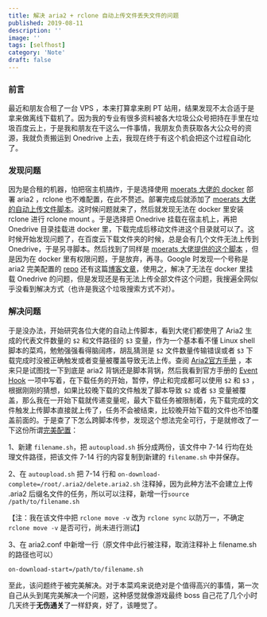 ```yaml
---
title: 解决 aria2 + rclone 自动上传文件丢失文件的问题
published: 2019-08-11
description: ''
image: ''
tags: [selfhost]
category: 'Note'
draft: false 
---
```

### 前言

最近和朋友合租了一台 VPS ，本来打算拿来刷 PT 站用，结果发现不太合适于是拿来做离线下载机了。因为我的专业有很多资料被各大垃圾公众号把持在手里在垃圾百度云上，于是我和朋友在干这么一件事情，我朋友负责获取各大公众号的资源，我就负责搬运到 Onedrive 上去，我现在终于有这个机会把这个过程自动化了。

### 发现问题

因为是合租的机器，怕把宿主机搞炸，于是选择使用 [moerats 大佬的 docker](https://www.moerats.com/archives/750/) 部署 aria2 ，rclone 也不难配置，在此不赘述。部署完成后就添加了 [moerats 大佬的自动上传文件脚本](https://www.moerats.com/archives/482)。这时候问题就来了，然后就发现无法在 docker 里安装 rclone 进行 rclone mount 。于是选择把 Onedrive 挂载在宿主机上，再把 Onedrive 目录挂载进 docker 里，下载完成后移动文件进这个目录就可以了。这时候开始发现问题了，在百度云下载文件夹的时候，总是会有几个文件无法上传到 Onedrive，于是另寻脚本。然后找到了同样是 [moerats 大佬提供的这个脚本](https://www.moerats.com/archives/697/) ，但是因为在 docker 里有权限问题，于是放弃，再寻。Google 时发现一个号称是 aria2 完美配置的 [repo](https://github.com/P3TERX/aria2_perfect_config) 还有这篇[博客文章](https://blog.codesofun.com/aria2-rclone-faq.html)，使用之，解决了无法在 docker 里挂载 Onedrive 的问题，但是发现还是有无法上传全部文件这个问题，我搜遍全网似乎没看到解决方式（也许是我这个垃圾搜索方式不对）。

### 解决问题

于是没办法，开始研究各位大佬的自动上传脚本，看到大佬们都使用了 Aria2 生成的代表文件数量的 `$2` 和文件路径的 `$3` 变量，作为一个基本看不懂 Linux shell 脚本的菜鸡，勉勉强强看得脑阔疼，胡乱猜测是 `$2` 文件数量传输错误或者 `$3` 下载完成时没被正确触发或者变量被覆盖导致无法上传。查阅 [Aria2官方手册](https://aria2.github.io/manual/en/html/aria2c.html) ，本来只是试图找一下到底是 aria2 背锅还是脚本背锅，然后我看到官方手册的 [Event Hook](https://aria2.github.io/manual/en/html/aria2c.html#event-hook) 一项中写着，在下载任务的开始，暂停，停止和完成都可以使用 `$2` 和 `$3` ，根据刚刚的猜想，如果比较晚下载的文件触发了脚本导致 `$2` 或者 `$3` 变量被覆盖，那么我在一开始下载就传递变量呢，最大下载任务被限制着，先下载完成的文件触发上传脚本直接就上传了，任务不会被结束，比较晚开始下载的文件也不怕覆盖前面的。于是查了下怎么跨脚本传参，发现这个想法完全可行，于是就修改了一下这份所谓[完美配置](https://github.com/P3TERX/aria2_perfect_config)：

1、新建 `filename.sh`，把 `autoupload.sh` 拆分成两份，该文件中 7-14 行均在处理文件路径，把该文件 7-14 行的内容复制到新建的 `filename.sh` 中并保存。

2、在 `autoupload.sh` 把 7-14 行和 `on-download-complete=/root/.aria2/delete.aria2.sh` 注释掉，因为此种方法不会建立上传 .aria2 后缀名文件的任务，所以可以注释，新增一行`source /path/to/filename.sh` 

【注：我在该文件中把 `rclone move -v` 改为 `rclone sync` 以防万一，不确定 `rclone move -v` 是否可行，尚未进行测试】

3、在 aria2.conf 中新增一行（原文件中此行被注释，取消注释补上 filename.sh 的路径也可以）

```on-download-start=/path/to/filename.sh```


至此，该问题终于被完美解决。对于本菜鸡来说绝对是个值得高兴的事情，第一次自己从头到尾完美解决一个问题，这种感觉就像游戏最终 boss 自己花了几个小时几天终于**无伤通关**了一样舒爽，好了，该睡觉了。